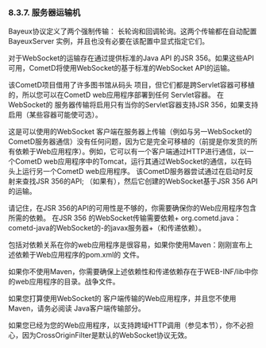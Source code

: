 ### 8.3.7. 服务器运输机
Bayeux协议定义了两个强制传输： 长轮询和回调轮询。这两个传输都在自动配置BayeuxServer 实例，并且也没有必要在该配置中显式指定它们。

对于WebSocket的运输存在通过提供标准的Java API 的JSR 356。如果这些API可用，CometD将使用WebSocket的基于标准的WebSocket API的运输。

该CometD项目借用了许多图书馆从码头 项目，但它们都是跨Servlet容器可移植的，所以您可以在CometD web应用程序部署到任何 Servlet容器。
在WebSocket的 服务器传输将启用只有当你的Servlet容器支持JSR 356，如果支持启用（某些容器可能使可选）。

这是可以使用的WebSocket 客户端在服务器上传输（例如与另一WebSocket的CometD服务器通信）没有任何问题，因为它是完全可移植的（前提是你发货的所有依赖于Web应用程序）。例如，它可以有一个客户端通过HTTP进行通信，以一个CometD web应用程序中的Tomcat，运行其通过WebSocket的通信，以在码头上运行另一个CometD web应用程序。
该CometD服务器尝试通过在启动时反射来查找JSR 356的API; （如果有），然后它创建的WebSocket基于JSR 356 API的运输。

请记住，在JSR 356的API的可用性是不够的，你需要确保你的Web应用程序包含所需的依赖。
在JSR 356 的WebSocket传输需要依赖+ org.cometd.java：cometd-java的WebSocket的-的javax服务器+（和传递依赖）。

包括对依赖关系在你的web应用程序是很容易，如果你使用Maven：刚刚宣布上述依赖于Web应用程序的pom.xml的 文件。

如果你不使用Maven，你需要确保上述依赖性和传递依赖存在于WEB-INF/lib中你的web应用程序的目录。战争文件。

如果您打算使用WebSocket的 客户端传输的Web应用程序，并且您不使用Maven，请务必阅读 Java客户端传输部分。

如果您已经为您的Web应用程序，以支持跨域HTTP调用（参见本节），你不必担心，因为CrossOriginFilter是默认的WebSocket协议无效。
